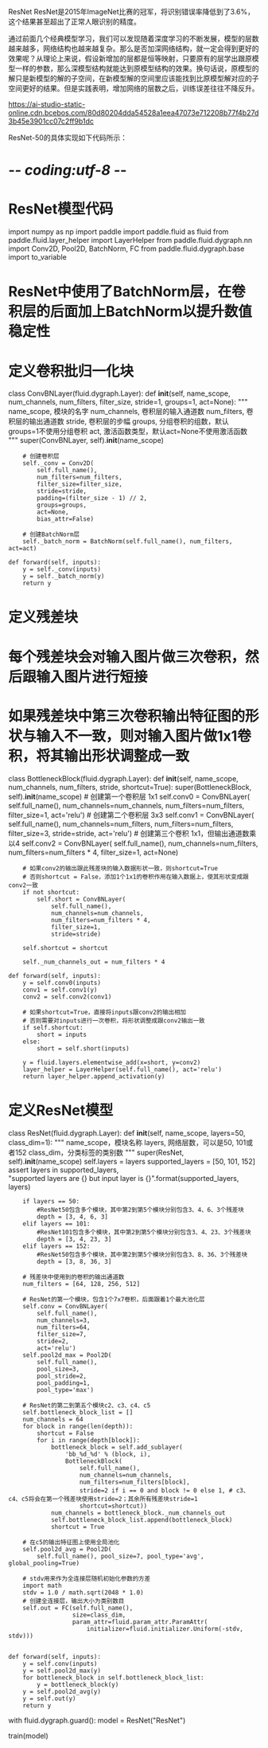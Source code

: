 ResNet
ResNet是2015年ImageNet比赛的冠军，将识别错误率降低到了3.6%，这个结果甚至超出了正常人眼识别的精度。

通过前面几个经典模型学习，我们可以发现随着深度学习的不断发展，模型的层数越来越多，网络结构也越来越复杂。那么是否加深网络结构，就一定会得到更好的效果呢？从理论上来说，假设新增加的层都是恒等映射，只要原有的层学出跟原模型一样的参数，那么深模型结构就能达到原模型结构的效果。换句话说，原模型的解只是新模型的解的子空间，在新模型解的空间里应该能找到比原模型解对应的子空间更好的结果。但是实践表明，增加网络的层数之后，训练误差往往不降反升。

https://ai-studio-static-online.cdn.bcebos.com/80d80204dda54528a1eea47073e712208b77f4b27d3b45e3901cc07c2ff9b1dc

ResNet-50的具体实现如下代码所示：

# -*- coding:utf-8 -*-

# ResNet模型代码
import numpy as np
import paddle
import paddle.fluid as fluid
from paddle.fluid.layer_helper import LayerHelper
from paddle.fluid.dygraph.nn import Conv2D, Pool2D, BatchNorm, FC
from paddle.fluid.dygraph.base import to_variable

# ResNet中使用了BatchNorm层，在卷积层的后面加上BatchNorm以提升数值稳定性
# 定义卷积批归一化块
class ConvBNLayer(fluid.dygraph.Layer):
    def __init__(self,
                 name_scope,
                 num_channels,
                 num_filters,
                 filter_size,
                 stride=1,
                 groups=1,
                 act=None):
        """
        name_scope, 模块的名字
        num_channels, 卷积层的输入通道数
        num_filters, 卷积层的输出通道数
        stride, 卷积层的步幅
        groups, 分组卷积的组数，默认groups=1不使用分组卷积
        act, 激活函数类型，默认act=None不使用激活函数
        """
        super(ConvBNLayer, self).__init__(name_scope)

        # 创建卷积层
        self._conv = Conv2D(
            self.full_name(),
            num_filters=num_filters,
            filter_size=filter_size,
            stride=stride,
            padding=(filter_size - 1) // 2,
            groups=groups,
            act=None,
            bias_attr=False)

        # 创建BatchNorm层
        self._batch_norm = BatchNorm(self.full_name(), num_filters, act=act)

    def forward(self, inputs):
        y = self._conv(inputs)
        y = self._batch_norm(y)
        return y

# 定义残差块
# 每个残差块会对输入图片做三次卷积，然后跟输入图片进行短接
# 如果残差块中第三次卷积输出特征图的形状与输入不一致，则对输入图片做1x1卷积，将其输出形状调整成一致
class BottleneckBlock(fluid.dygraph.Layer):
    def __init__(self,
                 name_scope,
                 num_channels,
                 num_filters,
                 stride,
                 shortcut=True):
        super(BottleneckBlock, self).__init__(name_scope)
        # 创建第一个卷积层 1x1
        self.conv0 = ConvBNLayer(
            self.full_name(),
            num_channels=num_channels,
            num_filters=num_filters,
            filter_size=1,
            act='relu')
        # 创建第二个卷积层 3x3
        self.conv1 = ConvBNLayer(
            self.full_name(),
            num_channels=num_filters,
            num_filters=num_filters,
            filter_size=3,
            stride=stride,
            act='relu')
        # 创建第三个卷积 1x1，但输出通道数乘以4
        self.conv2 = ConvBNLayer(
            self.full_name(),
            num_channels=num_filters,
            num_filters=num_filters * 4,
            filter_size=1,
            act=None)

        # 如果conv2的输出跟此残差块的输入数据形状一致，则shortcut=True
        # 否则shortcut = False，添加1个1x1的卷积作用在输入数据上，使其形状变成跟conv2一致
        if not shortcut:
            self.short = ConvBNLayer(
                self.full_name(),
                num_channels=num_channels,
                num_filters=num_filters * 4,
                filter_size=1,
                stride=stride)

        self.shortcut = shortcut

        self._num_channels_out = num_filters * 4

    def forward(self, inputs):
        y = self.conv0(inputs)
        conv1 = self.conv1(y)
        conv2 = self.conv2(conv1)

        # 如果shortcut=True，直接将inputs跟conv2的输出相加
        # 否则需要对inputs进行一次卷积，将形状调整成跟conv2输出一致
        if self.shortcut:
            short = inputs
        else:
            short = self.short(inputs)

        y = fluid.layers.elementwise_add(x=short, y=conv2)
        layer_helper = LayerHelper(self.full_name(), act='relu')
        return layer_helper.append_activation(y)

# 定义ResNet模型
class ResNet(fluid.dygraph.Layer):
    def __init__(self, name_scope, layers=50, class_dim=1):
        """
        name_scope，模块名称
        layers, 网络层数，可以是50, 101或者152
        class_dim，分类标签的类别数
        """
        super(ResNet, self).__init__(name_scope)
        self.layers = layers
        supported_layers = [50, 101, 152]
        assert layers in supported_layers, \
            "supported layers are {} but input layer is {}".format(supported_layers, layers)

        if layers == 50:
            #ResNet50包含多个模块，其中第2到第5个模块分别包含3、4、6、3个残差块
            depth = [3, 4, 6, 3]
        elif layers == 101:
            #ResNet101包含多个模块，其中第2到第5个模块分别包含3、4、23、3个残差块
            depth = [3, 4, 23, 3]
        elif layers == 152:
            #ResNet50包含多个模块，其中第2到第5个模块分别包含3、8、36、3个残差块
            depth = [3, 8, 36, 3]
        
        # 残差块中使用到的卷积的输出通道数
        num_filters = [64, 128, 256, 512]

        # ResNet的第一个模块，包含1个7x7卷积，后面跟着1个最大池化层
        self.conv = ConvBNLayer(
            self.full_name(),
            num_channels=3,
            num_filters=64,
            filter_size=7,
            stride=2,
            act='relu')
        self.pool2d_max = Pool2D(
            self.full_name(),
            pool_size=3,
            pool_stride=2,
            pool_padding=1,
            pool_type='max')

        # ResNet的第二到第五个模块c2、c3、c4、c5
        self.bottleneck_block_list = []
        num_channels = 64
        for block in range(len(depth)):
            shortcut = False
            for i in range(depth[block]):
                bottleneck_block = self.add_sublayer(
                    'bb_%d_%d' % (block, i),
                    BottleneckBlock(
                        self.full_name(),
                        num_channels=num_channels,
                        num_filters=num_filters[block],
                        stride=2 if i == 0 and block != 0 else 1, # c3、c4、c5将会在第一个残差块使用stride=2；其余所有残差块stride=1
                        shortcut=shortcut))
                num_channels = bottleneck_block._num_channels_out
                self.bottleneck_block_list.append(bottleneck_block)
                shortcut = True

        # 在c5的输出特征图上使用全局池化
        self.pool2d_avg = Pool2D(
            self.full_name(), pool_size=7, pool_type='avg', global_pooling=True)

        # stdv用来作为全连接层随机初始化参数的方差
        import math
        stdv = 1.0 / math.sqrt(2048 * 1.0)
        # 创建全连接层，输出大小为类别数目
        self.out = FC(self.full_name(),
                      size=class_dim,
                      param_attr=fluid.param_attr.ParamAttr(
                          initializer=fluid.initializer.Uniform(-stdv, stdv)))

        
    def forward(self, inputs):
        y = self.conv(inputs)
        y = self.pool2d_max(y)
        for bottleneck_block in self.bottleneck_block_list:
            y = bottleneck_block(y)
        y = self.pool2d_avg(y)
        y = self.out(y)
        return y

with fluid.dygraph.guard():
    model = ResNet("ResNet")

train(model)
